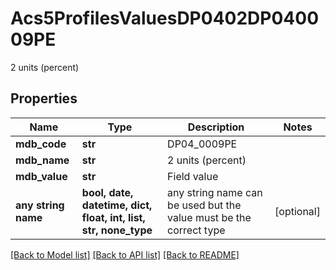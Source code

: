 # Acs5ProfilesValuesDP0402DP040009PE

2 units (percent)

## Properties
Name | Type | Description | Notes
------------ | ------------- | ------------- | -------------
**mdb_code** | **str** | DP04_0009PE | 
**mdb_name** | **str** | 2 units (percent) | 
**mdb_value** | **str** | Field value | 
**any string name** | **bool, date, datetime, dict, float, int, list, str, none_type** | any string name can be used but the value must be the correct type | [optional]

[[Back to Model list]](../README.md#documentation-for-models) [[Back to API list]](../README.md#documentation-for-api-endpoints) [[Back to README]](../README.md)


